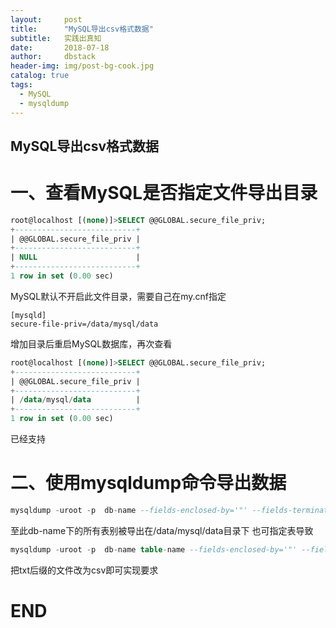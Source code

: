 ```yaml
---
layout:     post
title:      "MySQL导出csv格式数据"
subtitle:   实践出真知
date:       2018-07-18
author:     dbstack
header-img: img/post-bg-cook.jpg
catalog: true
tags:
  - MySQL
  - mysqldump
---
```

## MySQL导出csv格式数据
# 一、查看MySQL是否指定文件导出目录
```sql
root@localhost [(none)]>SELECT @@GLOBAL.secure_file_priv;
+---------------------------+
| @@GLOBAL.secure_file_priv |
+---------------------------+
| NULL                      |
+---------------------------+
1 row in set (0.00 sec)
```
 MySQL默认不开启此文件目录，需要自己在my.cnf指定
 ```
 [mysqld]
 secure-file-priv=/data/mysql/data
 ```
 增加目录后重启MySQL数据库，再次查看
 ```sql
 root@localhost [(none)]>SELECT @@GLOBAL.secure_file_priv;
+---------------------------+
| @@GLOBAL.secure_file_priv |
+---------------------------+
| /data/mysql/data          |
+---------------------------+
1 row in set (0.00 sec)
```
已经支持

# 二、使用mysqldump命令导出数据
```sql
mysqldump -uroot -p  db-name --fields-enclosed-by='"' --fields-terminated-by=',' --lines-terminated-by='\r\n' --tab=/data/mysql/data
```
至此db-name下的所有表别被导出在/data/mysql/data目录下
也可指定表导致
```sql
mysqldump -uroot -p  db-name table-name --fields-enclosed-by='"' --fields-terminated-by=',' --lines-terminated-by='\r\n' --tab=/data/mysql/data
```
 把txt后缀的文件改为csv即可实现要求
 # END





 
